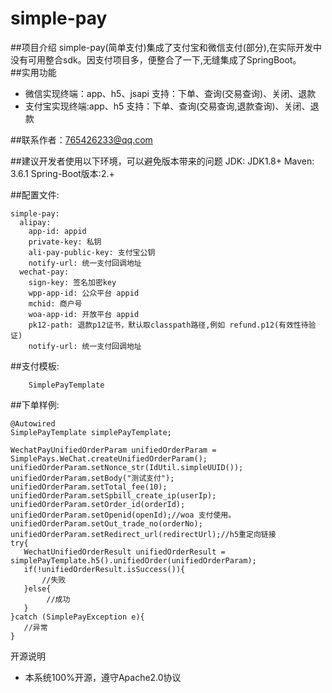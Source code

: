 # simple-pay
##项目介绍
    simple-pay(简单支付)集成了支付宝和微信支付(部分),在实际开发中没有可用整合sdk。因支付项目多，便整合了一下,无缝集成了SpringBoot。<br/>
##实用功能 
+ 微信实现终端：app、h5、jsapi 支持：下单、查询(交易查询)、关闭、退款<br/>
+ 支付宝实现终端:app、h5 支持：下单、查询(交易查询,退款查询)、关闭、退款<br/>

##联系作者：765426233@qq.com


##建议开发者使用以下环境，可以避免版本带来的问题
    JDK: JDK1.8+
    Maven: 3.6.1
    Spring-Boot版本:2.+

##配置文件:

    simple-pay:
      alipay:
        app-id: appid
        private-key: 私钥
        ali-pay-public-key: 支付宝公钥
        notify-url: 统一支付回调地址
      wechat-pay:
        sign-key: 签名加密key
        wpp-app-id: 公众平台 appid
        mchid: 商户号
        woa-app-id: 开放平台 appid
        pk12-path: 退款p12证书，默认取classpath路径,例如 refund.p12(有效性待验证)
        notify-url: 统一支付回调地址

##支付模板:

        SimplePayTemplate   
    
##下单样例:

    @Autowired
    SimplePayTemplate simplePayTemplate;
    
    WechatPayUnifiedOrderParam unifiedOrderParam = SimplePays.WeChat.createUnifiedOrderParam();
    unifiedOrderParam.setNonce_str(IdUtil.simpleUUID());
    unifiedOrderParam.setBody("测试支付");
    unifiedOrderParam.setTotal_fee(10);
    unifiedOrderParam.setSpbill_create_ip(userIp);
    unifiedOrderParam.setOrder_id(orderId);
    unifiedOrderParam.setOpenid(openId);//woa 支付使用。
    unifiedOrderParam.setOut_trade_no(orderNo);
    unifiedOrderParam.setRedirect_url(redirectUrl);//h5重定向链接
    try{
       WechatUnifiedOrderResult unifiedOrderResult = simplePayTemplate.h5().unifiedOrder(unifiedOrderParam);
       if(!unifiedOrderResult.isSuccess()){
           //失败
       }else{
            //成功
       }
    }catch (SimplePayException e){
       //异常
    }
    
开源说明
+ 本系统100%开源，遵守Apache2.0协议
